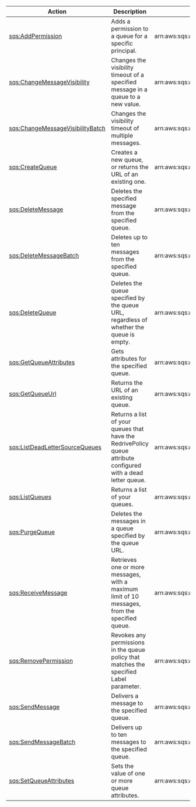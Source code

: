 | Action | Description | Resource | Condition |
| --- | --- | --- | --- |
| [sqs:AddPermission](http://docs.aws.amazon.com/AWSSimpleQueueService/latest/APIReference/API_AddPermission.html) | Adds a permission to a queue for a specific principal. | arn:aws:sqs:$region:$account:$queuename | - |
| [sqs:ChangeMessageVisibility](http://docs.aws.amazon.com/AWSSimpleQueueService/latest/APIReference/API_ChangeMessageVisibility.html) | Changes the visibility timeout of a specified message in a queue to a new value. | arn:aws:sqs:$region:$account:$queuename | - |
| [sqs:ChangeMessageVisibilityBatch](http://docs.aws.amazon.com/AWSSimpleQueueService/latest/APIReference/API_ChangeMessageVisibilityBatch.html) | Changes the visibility timeout of multiple messages. | arn:aws:sqs:$region:$account:$queuename | - |
| [sqs:CreateQueue](http://docs.aws.amazon.com/AWSSimpleQueueService/latest/APIReference/API_CreateQueue.html) | Creates a new queue, or returns the URL of an existing one. | arn:aws:sqs:$region:$account:$queuename | - |
| [sqs:DeleteMessage](http://docs.aws.amazon.com/AWSSimpleQueueService/latest/APIReference/API_DeleteMessage.html) | Deletes the specified message from the specified queue. | arn:aws:sqs:$region:$account:$queuename | - |
| [sqs:DeleteMessageBatch](http://docs.aws.amazon.com/AWSSimpleQueueService/latest/APIReference/API_DeleteMessageBatch.html) | Deletes up to ten messages from the specified queue. | arn:aws:sqs:$region:$account:$queuename | - |
| [sqs:DeleteQueue](http://docs.aws.amazon.com/AWSSimpleQueueService/latest/APIReference/API_DeleteQueue.html) | Deletes the queue specified by the queue URL, regardless of whether the queue is empty. | arn:aws:sqs:$region:$account:$queuename | - |
| [sqs:GetQueueAttributes](http://docs.aws.amazon.com/AWSSimpleQueueService/latest/APIReference/API_GetQueueAttributes.html) | Gets attributes for the specified queue. | arn:aws:sqs:$region:$account:$queuename | - |
| [sqs:GetQueueUrl](http://docs.aws.amazon.com/AWSSimpleQueueService/latest/APIReference/API_GetQueueUrl.html) | Returns the URL of an existing queue. | arn:aws:sqs:$region:$account:$queuename | - |
| [sqs:ListDeadLetterSourceQueues](http://docs.aws.amazon.com/AWSSimpleQueueService/latest/APIReference/API_ListDeadLetterSourceQueues.html) | Returns a list of your queues that have the RedrivePolicy queue attribute configured with a dead letter queue. | arn:aws:sqs:$region:$account:$queuename | - |
| [sqs:ListQueues](http://docs.aws.amazon.com/AWSSimpleQueueService/latest/APIReference/API_ListQueues.html) | Returns a list of your queues. | arn:aws:sqs:$region:$account:$queuename | - |
| [sqs:PurgeQueue](http://docs.aws.amazon.com/AWSSimpleQueueService/latest/APIReference/API_PurgeQueue.html) | Deletes the messages in a queue specified by the queue URL. | arn:aws:sqs:$region:$account:$queuename | - |
| [sqs:ReceiveMessage](http://docs.aws.amazon.com/AWSSimpleQueueService/latest/APIReference/API_ReceiveMessage.html) | Retrieves one or more messages, with a maximum limit of 10 messages, from the specified queue. | arn:aws:sqs:$region:$account:$queuename | - |
| [sqs:RemovePermission](http://docs.aws.amazon.com/AWSSimpleQueueService/latest/APIReference/API_RemovePermission.html) | Revokes any permissions in the queue policy that matches the specified Label parameter. | arn:aws:sqs:$region:$account:$queuename | - |
| [sqs:SendMessage](http://docs.aws.amazon.com/AWSSimpleQueueService/latest/APIReference/API_SendMessage.html) | Delivers a message to the specified queue. | arn:aws:sqs:$region:$account:$queuename | - |
| [sqs:SendMessageBatch](http://docs.aws.amazon.com/AWSSimpleQueueService/latest/APIReference/API_SendMessageBatch.html) | Delivers up to ten messages to the specified queue. | arn:aws:sqs:$region:$account:$queuename | - |
| [sqs:SetQueueAttributes](http://docs.aws.amazon.com/AWSSimpleQueueService/latest/APIReference/API_SetQueueAttributes.html) | Sets the value of one or more queue attributes. | arn:aws:sqs:$region:$account:$queuename | - |
